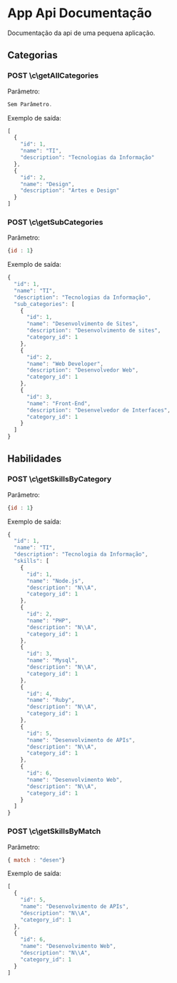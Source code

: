 # App Api Documentação

Documentação da api de uma pequena aplicação.

## Categorias
### POST \c\getAllCategories
Parâmetro:
```js
Sem Parâmetro.
```
Exemplo de saída:
```js
[
  {
    "id": 1,
    "name": "TI",
    "description": "Tecnologias da Informação"
  },
  {
    "id": 2,
    "name": "Design",
    "description": "Artes e Design"
  }
]
```
### POST \c\getSubCategories
Parâmetro:
```js
{id : 1}
```
Exemplo de saída:
```js
{
  "id": 1,
  "name": "TI",
  "description": "Tecnologias da Informação",
  "sub_categories": [
    {
      "id": 1,
      "name": "Desenvolvimento de Sites",
      "description": "Desenvolvimento de sites",
      "category_id": 1
    },
    {
      "id": 2,
      "name": "Web Developer",
      "description": "Desenvolvedor Web",
      "category_id": 1
    },
    {
      "id": 3,
      "name": "Front-End",
      "description": "Desenvelvedor de Interfaces",
      "category_id": 1
    }
  ]
}
```

## Habilidades
### POST \c\getSkillsByCategory
Parâmetro:
```js
{id : 1}
```
Exemplo de saída:
```js
{
  "id": 1,
  "name": "TI",
  "description": "Tecnologia da Informação",
  "skills": [
    {
      "id": 1,
      "name": "Node.js",
      "description": "N\\A",
      "category_id": 1
    },
    {
      "id": 2,
      "name": "PHP",
      "description": "N\\A",
      "category_id": 1
    },
    {
      "id": 3,
      "name": "Mysql",
      "description": "N\\A",
      "category_id": 1
    },
    {
      "id": 4,
      "name": "Ruby",
      "description": "N\\A",
      "category_id": 1
    },
    {
      "id": 5,
      "name": "Desenvolvimento de APIs",
      "description": "N\\A",
      "category_id": 1
    },
    {
      "id": 6,
      "name": "Desenvolvimento Web",
      "description": "N\\A",
      "category_id": 1
    }
  ]
}
```

### POST \c\getSkillsByMatch
Parâmetro:
```js
{ match : "desen"}
```
Exemplo de saída:
```js
[
  {
    "id": 5,
    "name": "Desenvolvimento de APIs",
    "description": "N\\A",
    "category_id": 1
  },
  {
    "id": 6,
    "name": "Desenvolvimento Web",
    "description": "N\\A",
    "category_id": 1
  }
]
```